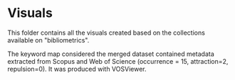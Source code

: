 # Visuals

This folder contains all the visuals created based on the collections available on "bibliometrics".

The keyword map considered the merged dataset contained metadata extracted from Scopus and Web of Science (occurrence = 15, attraction=2, repulsion=0). It was produced with VOSViewer. 
